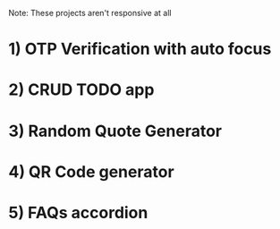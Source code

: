 Note: These projects aren't responsive at all

<h1>1) OTP Verification with auto focus</h1>
<h1>2) CRUD TODO app</h1>
<h1>3) Random Quote Generator</h1>
<h1>4) QR Code generator</h1>
<h1>5) FAQs accordion</h1>
